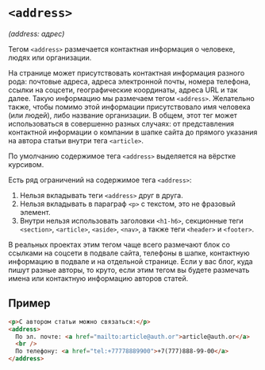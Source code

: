 # `<address>`

_(address: адрес)_

Тегом `<address>` размечается контактная информация о человеке, людях или организации.

На странице может присутствовать контактная информация разного рода: почтовые адреса, адреса электронной почты, номера телефона, ссылки на соцсети, географические координаты, адреса URL и так далее. Такую информацию мы размечаем тегом `<address>`. Желательно также, чтобы помимо этой информации присутствовало имя человека (или людей), либо название организации. В общем, этот тег может использоваться в совершенно разных случаях: от представления контактной информации о компании в шапке сайта до прямого указания на автора статьи внутри тега `<article>`.

По умолчанию содержимое тега `<address>` выделяется на вёрстке курсивом.

Есть ряд ограничений на содержимое тега `<address>`:

1. Нельзя вкладывать теги `<address>` друг в друга.
2. Нельзя вкладывать в параграф `<p>` с текстом, это не фразовый элемент.
3. Внутри нельзя использовать заголовки `<h1-h6>`, секционные теги `<section>`, `<article>`, `<aside>`, `<nav>`, а также теги `<header>` и `<footer>`.

В реальных проектах этим тегом чаще всего размечают блок со ссылками на соцсети в подвале сайта, телефоны в шапке, контактную информацию в подвале и на отдельной странице. Если у вас блог, куда пишут разные авторы, то круто, если этим тегом вы будете размечать имена или контактную информацию авторов статей.

## Пример

```html
<p>С автором статьи можно связаться:</p>
<address>
  По эл. почте: <a href="mailto:article@auth.or">article@auth.or</a>
  <br />
  По телефону: <a href="tel:+77778889900">+7(777)888-99-00</a>
</address>
```
